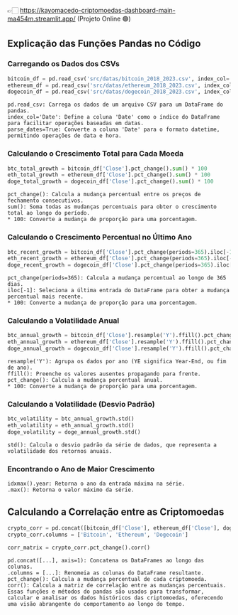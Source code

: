 👉🏻 https://kayomacedo-criptomoedas-dashboard-main-ma454m.streamlit.app/  (Projeto Online 🟢)

## Explicação das Funções Pandas no Código

### Carregando os Dados dos CSVs

```python
bitcoin_df = pd.read_csv('src/datas/bitcoin_2018_2023.csv', index_col='Date', parse_dates=True)
ethereum_df = pd.read_csv('src/datas/ethereum_2018_2023.csv', index_col='Date', parse_dates=True)
dogecoin_df = pd.read_csv('src/datas/dogecoin_2018_2023.csv', index_col='Date', parse_dates=True)
```
```
pd.read_csv: Carrega os dados de um arquivo CSV para um DataFrame do pandas.
index_col='Date': Define a coluna 'Date' como o índice do DataFrame para facilitar operações baseadas em datas.
parse_dates=True: Converte a coluna 'Date' para o formato datetime, permitindo operações de data e hora.
```
### Calculando o Crescimento Total para Cada Moeda

```python
btc_total_growth = bitcoin_df['Close'].pct_change().sum() * 100
eth_total_growth = ethereum_df['Close'].pct_change().sum() * 100
doge_total_growth = dogecoin_df['Close'].pct_change().sum() * 100
```
```
pct_change(): Calcula a mudança percentual entre os preços de fechamento consecutivos.
sum(): Soma todas as mudanças percentuais para obter o crescimento total ao longo do período.
* 100: Converte a mudança de proporção para uma porcentagem.
```
### Calculando o Crescimento Percentual no Último Ano

```python
btc_recent_growth = bitcoin_df['Close'].pct_change(periods=365).iloc[-1] * 100
eth_recent_growth = ethereum_df['Close'].pct_change(periods=365).iloc[-1] * 100
doge_recent_growth = dogecoin_df['Close'].pct_change(periods=365).iloc[-1] * 100
```

```
pct_change(periods=365): Calcula a mudança percentual ao longo de 365 dias.
iloc[-1]: Seleciona a última entrada do DataFrame para obter a mudança percentual mais recente.
* 100: Converte a mudança de proporção para uma porcentagem.
```
### Calculando a Volatilidade Anual

```python
btc_annual_growth = bitcoin_df['Close'].resample('Y').ffill().pct_change() * 100
eth_annual_growth = ethereum_df['Close'].resample('Y').ffill().pct_change() * 100
doge_annual_growth = dogecoin_df['Close'].resample('Y').ffill().pct_change() * 100
```
```
resample('Y'): Agrupa os dados por ano (YE significa Year-End, ou fim de ano).
ffill(): Preenche os valores ausentes propagando para frente.
pct_change(): Calcula a mudança percentual anual.
* 100: Converte a mudança de proporção para uma porcentagem.
```
### Calculando a Volatilidade (Desvio Padrão)

```python
btc_volatility = btc_annual_growth.std()
eth_volatility = eth_annual_growth.std()
doge_volatility = doge_annual_growth.std()
```
```
std(): Calcula o desvio padrão da série de dados, que representa a volatilidade dos retornos anuais.
```
### Encontrando o Ano de Maior Crescimento

```
idxmax().year: Retorna o ano da entrada máxima na série.
.max(): Retorna o valor máximo da série.
```
## Calculando a Correlação entre as Criptomoedas

```python
crypto_corr = pd.concat([bitcoin_df['Close'], ethereum_df['Close'], dogecoin_df['Close']], axis=1)
crypto_corr.columns = ['Bitcoin', 'Ethereum', 'Dogecoin']

corr_matrix = crypto_corr.pct_change().corr()
```
```
pd.concat([...], axis=1): Concatena os DataFrames ao longo das colunas.
.columns = [...]: Renomeia as colunas do DataFrame resultante.
pct_change(): Calcula a mudança percentual de cada criptomoeda.
corr(): Calcula a matriz de correlação entre as mudanças percentuais.
Essas funções e métodos do pandas são usados para transformar, calcular e analisar os dados históricos das criptomoedas, oferecendo uma visão abrangente do comportamento ao longo do tempo.
```
